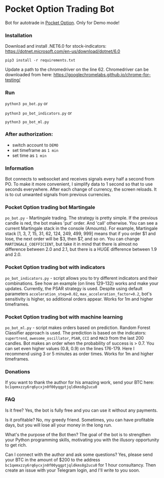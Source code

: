 # Pocket Option Trading Bot
Bot for autotrade in [Pocket Option](https://pocketoption.com/). Only for Demo mode!

### Installation
Download and install .NET6.0 for stock-indicators: https://dotnet.microsoft.com/en-us/download/dotnet/6.0

`pip3 install -r requirements.txt`

Update a path to the chromedriver on the line 62.
Chromedriver can be downloaded from here: https://googlechromelabs.github.io/chrome-for-testing/

### Run
`python3 po_bot.py`
or

`python3 po_bot_indicators.py`
or

`python3 po_bot_ml.py`

### After authorization:
- switch account to `DEMO`
- set timeframe as `1 min`
- set time as `1 min`

### Information
Bot connects to websocket and receives signals every half a second from PO.
To make it more convenient, I simplify data to 1 second so that to use seconds
everywhere. After each change of currency, the screen reloads. It is to cut
unwanted signals from previous currencies.

### Pocket Option trading bot Martingale
`po_bot.py` - Martingale trading. The strategy is pretty simple. If the previous candle is red, the bot makes 'put' order. And 'call' otherwise. You can see a current Martingale stack in the console (Amounts). For example, Martingale stack [1, 3, 7, 15, 31, 62, 124, 249, 499, 999] means that if you order $1 and lose, the next order will be $3, then $7, and so on. You can change `MARTINGALE_COEFFICIENT`, but take it in mind that there is almost no difference between 2.0 and 2.1, but there is a HUGE difference between 1.9 and 2.0.

### Pocket Option trading bot with indicators
`po_bot_indicators.py` - script allows you to try different indicators and their combinations. See how an example (on lines 129-132) works and make your updates. Currently, the PSAR strategy is used. Despite using default parameters `acceleration_step=0.02`, `max_acceleration_factor=0.2`, bot's sensitivity is higher, so additional orders appear. Works for 1m and higher timeframes.

### Pocket Option trading bot with machine learning
`po_bot_ml.py` - script makes orders based on prediction. Random Forest Classifier approach is used. The prediction is based on the indicators: `supertrend`, `awesome_oscillator`, `PSAR`, `CCI` and `MACD` from the last 200 candles. Bot makes an order when the probability of success is > 0.7. You can set even higher values (0.8, 0.9) on the lines 176-179. Here I recommend using 3 or 5 minutes as order times. Works for 1m and higher timeframes.

### Donations
If you want to thank the author for his amazing work, send your BTC here: `bc1qemxzzy6rq6ycxjn0f00yqgptjqldkms8g2ucu0`

### FAQ
Is it free? Yes, the bot is fully free and you can use it without any payments.

Is it profitable? No, my greedy friend. Sometimes, you can have profitable days, but you will lose all your money in the long run.

What's the purpose of the Bot then? The goal of the bot is to strengthen your Python programming skills, motivating you with the illusory opportunity to get rich.

Can I connect with the author and ask some questions? Yes, please send your BTC in the amount of $200 to the address `bc1qemxzzy6rq6ycxjn0f00yqgptjqldkms8g2ucu0` for 1 hour consultancy. Then create an issue with your Telegram login, and I'll write to you soon.